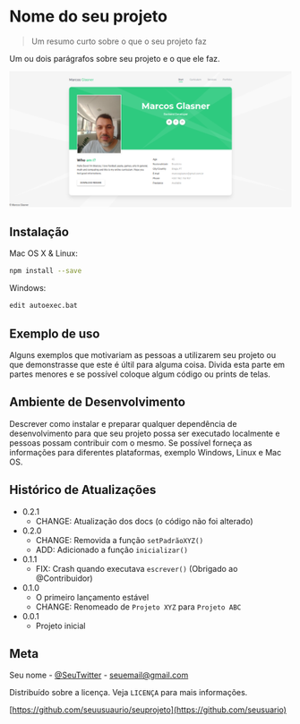 # Nome do seu projeto
> Um resumo curto sobre o que o seu projeto faz

Um ou dois parágrafos sobre seu projeto e
o que ele faz.

![](screenshot0001.png)

## Instalação

Mac OS X & Linux:

```sh
npm install --save
```

Windows:

```sh
edit autoexec.bat
```

## Exemplo de uso

Alguns exemplos que motivariam as pessoas a
utilizarem seu projeto ou que demonstrasse
que este é últil para alguma coisa. Divida 
esta parte em partes menores e se possível 
coloque algum código ou prints de telas.

## Ambiente de Desenvolvimento

Descrever como instalar e preparar qualquer
dependência de desenvolvimento para que
seu projeto possa ser executado localmente
e pessoas possam contribuir com o mesmo.
Se possível forneça as informações para
diferentes plataformas, exemplo Windows,
Linux e Mac OS.

## Histórico de Atualizações

* 0.2.1
    * CHANGE: Atualização dos docs (o código não foi alterado)
* 0.2.0
    * CHANGE: Removida a função `setPadrãoXYZ()`
    * ADD: Adicionado a função `inicializar()`
* 0.1.1
    * FIX: Crash quando executava `escrever()` (Obrigado ao @Contribuidor)
* 0.1.0
    * O primeiro lançamento estável
    * CHANGE: Renomeado de `Projeto XYZ` para `Projeto ABC`
* 0.0.1
    * Projeto inicial


## Meta

Seu nome - [@SeuTwitter](https://twitter.com/seuTwitter) - seuemail@gmail.com

Distribuído sobre a licença. Veja `LICENÇA` para mais informações.

[https://github.com/seuusuaurio/seuprojeto](https://github.com/seusuario)